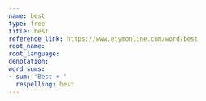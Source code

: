 ```yaml
---
name: best
type: free
title: best
reference_link: https://www.etymonline.com/word/best
root_name: 
root_language: 
denotation: 
word_sums:
- sum: 'Best + '
  respelling: best
---
```

